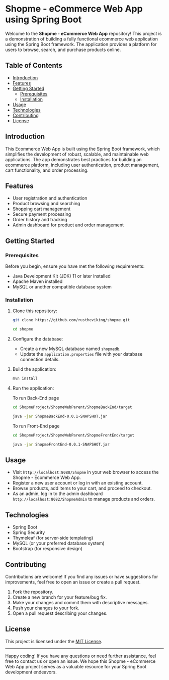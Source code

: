 # Shopme - eCommerce Web App using Spring Boot

Welcome to the **Shopme - eCommerce Web App** repository! This project is a demonstration of building a fully functional ecommerce web application using the Spring Boot framework. The application provides a platform for users to browse, search, and purchase products online.

## Table of Contents

- [Introduction](#introduction)
- [Features](#features)
- [Getting Started](#getting-started)
  - [Prerequisites](#prerequisites)
  - [Installation](#installation)
- [Usage](#usage)
- [Technologies](#technologies)
- [Contributing](#contributing)
- [License](#license)

## Introduction

This Ecommerce Web App is built using the Spring Boot framework, which simplifies the development of robust, scalable, and maintainable web applications. The app demonstrates best practices for building an ecommerce platform, including user authentication, product management, cart functionality, and order processing.

## Features

- User registration and authentication
- Product browsing and searching
- Shopping cart management
- Secure payment processing
- Order history and tracking
- Admin dashboard for product and order management

## Getting Started

### Prerequisites

Before you begin, ensure you have met the following requirements:

- Java Development Kit (JDK) 11 or later installed
- Apache Maven installed
- MySQL or another compatible database system

### Installation

1. Clone this repository:

   ```bash
   git clone https://github.com/rustheviking/shopme.git
   ```
      ```bash
   cd shopme
   ```

2. Configure the database:

   - Create a new MySQL database named `shopmedb`.
   - Update the `application.properties` file with your database connection details.

3. Build the application:

   ```bash
   mvn install
   
   ```

4. Run the application:

   To run Back-End page
   ```bash 
   cd ShopmeProject/ShopmeWebParent/ShopmeBackEnd/target
   ```
      ```bash 
   java -jar ShopmeBackEnd-0.0.1-SNAPSHOT.jar
   ```

   To run Front-End page
   ```bash
   cd ShopmeProject/ShopmeWebParent/ShopmeFrontEnd/target
   ```
   ```bash
   java -jar ShopmeFrontEnd-0.0.1-SNAPSHOT.jar
   ```


## Usage

- Visit `http://localhost:8080/Shopme` in your web browser to access the Shopme - Ecommerce Web App.
- Register a new user account or log in with an existing account.
- Browse products, add items to your cart, and proceed to checkout.
- As an admin, log in to the admin dashboard `http://localhost:8082/ShopmeAdmin` to manage products and orders.

## Technologies

- Spring Boot
- Spring Security
- Thymeleaf (for server-side templating)
- MySQL (or your preferred database system)
- Bootstrap (for responsive design)

## Contributing

Contributions are welcome! If you find any issues or have suggestions for improvements, feel free to open an issue or create a pull request.

1. Fork the repository.
2. Create a new branch for your feature/bug fix.
3. Make your changes and commit them with descriptive messages.
4. Push your changes to your fork.
5. Open a pull request describing your changes.

## License

This project is licensed under the [MIT License](LICENSE).

---

Happy coding! If you have any questions or need further assistance, feel free to contact us or open an issue. We hope this Shopme - eCommerce Web App project serves as a valuable resource for your Spring Boot development endeavors.
